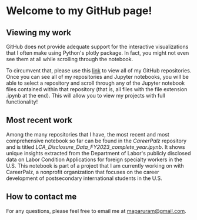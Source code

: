 # Welcome to my GitHub page!

## Viewing my work 
GitHub does not provide adequate support for the interactive visualizations that I often make using Python's plotly package. In fact, you might not even see them at all while scrolling through the notebook.

To circumvent that, please use this [link](https://nbviewer.org/github/Tinashe-04/) to view all of my GitHub repositories. Once you can see all of my repositories and Jupyter notebooks, you will be able to select a repository and scroll through any of the Jupyter notebook files contained within that repository (that is, all files with the file extension .ipynb at the end). This will allow you to view my projects with full functionality!

## Most recent work
Among the many repositories that I have, the most recent and most comprehensive notebook so far can be found in the *CareerPalz* repository and is titled *LCA_Disclosure_Data_FY2023_complete_year.ipynb*. It shows unique insights extracted from the Department of Labor's publicly disclosed data on Labor Condition Applications for foreign specialty workers in the U.S. This notebook is part of a project that I am currently working on with CareerPalz, a nonprofit organization that focuses on the career development of postsecondary international students in the U.S.

## How to contact me
For any questions, please feel free to email me at maparuram@gmail.com.
